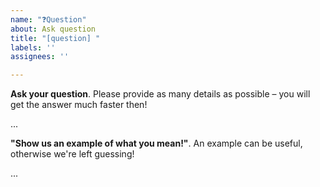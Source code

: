 ```yaml
---
name: "❓Question"
about: Ask question
title: "[question] "
labels: ''
assignees: ''

---
```


**Ask your question**. Please provide as many details as possible – you will get the answer much faster then!

...

**"Show us an example of what you mean!"**. An example can be useful, otherwise we're left guessing!

...
